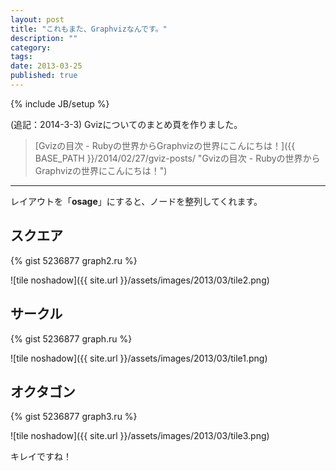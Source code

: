 ```yaml
---
layout: post
title: "これもまた、Graphvizなんです。"
description: ""
category: 
tags: 
date: 2013-03-25
published: true
---
```

{% include JB/setup %}

(追記：2014-3-3) Gvizについてのまとめ頁を作りました。

> [Gvizの目次 - Rubyの世界からGraphvizの世界にこんにちは！]({{ BASE_PATH }}/2014/02/27/gviz-posts/ "Gvizの目次 - Rubyの世界からGraphvizの世界にこんにちは！")

---

レイアウトを「**osage**」にすると、ノードを整列してくれます。

## スクエア

{% gist 5236877 graph2.ru %}

![tile noshadow]({{ site.url }}/assets/images/2013/03/tile2.png)

## サークル

{% gist 5236877 graph.ru %}

![tile noshadow]({{ site.url }}/assets/images/2013/03/tile1.png)

## オクタゴン

{% gist 5236877 graph3.ru %}

![tile noshadow]({{ site.url }}/assets/images/2013/03/tile3.png)


キレイですね！

